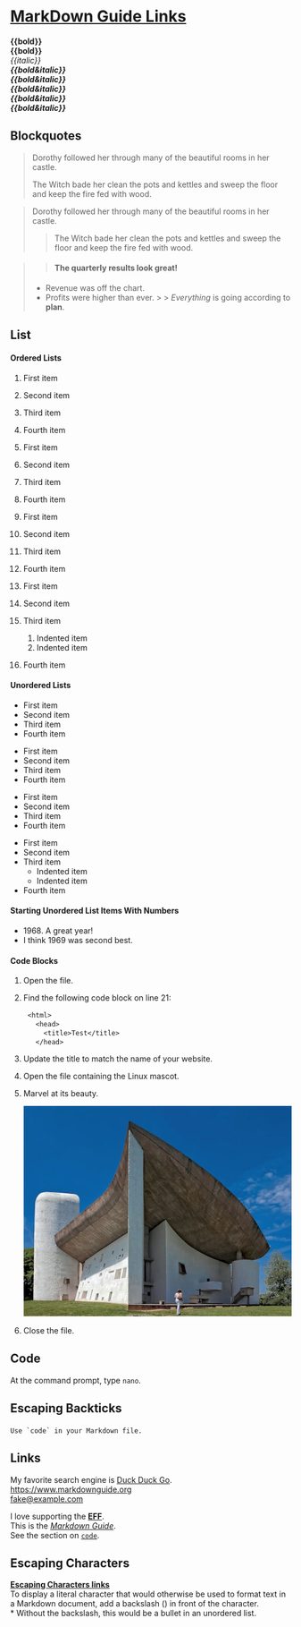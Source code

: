 

# [MarkDown Guide Links](https://www.markdownguide.org/basic-syntax/#overview "To add a title")

**{{bold}}**  
__{{bold}}__  
*{{italic}}*  
***{{bold&italic}}***    
___{{bold&italic}}___  
__*{{bold&italic}}*__  
**_{{bold&italic}}_**  
_**{{bold&italic}}**_

## Blockquotes

> Dorothy followed her through many of the beautiful rooms in her castle.
>
> The Witch bade her clean the pots and kettles and sweep the floor and keep the fire fed with wood.


> Dorothy followed her through many of the beautiful rooms in her castle.
>
>> The Witch bade her clean the pots and kettles and sweep the floor and keep the fire fed with wood.


> > #### The quarterly results look great!
>
> - Revenue was off the chart.
> - Profits were higher than ever.
    >
    >  *Everything* is going according to **plan**.


## List


#### Ordered Lists
1. First item
2. Second item
3. Third item
4. Fourth item


1. First item
1. Second item
1. Third item
1. Fourth item


1. First item
8. Second item
3. Third item
5. Fourth item


1. First item
2. Second item
3. Third item
    1. Indented item
    2. Indented item
4. Fourth item



#### Unordered Lists

- First item
- Second item
- Third item
- Fourth item


* First item
* Second item
* Third item
* Fourth item


+ First item
+ Second item
+ Third item
+ Fourth item


- First item
- Second item
- Third item
    - Indented item
    - Indented item
- Fourth item


#### Starting Unordered List Items With Numbers
- 1968\. A great year!
- I think 1969 was second best.


#### Code Blocks

1. Open the file.
2. Find the following code block on line 21:

        <html>
          <head>
            <title>Test</title>
          </head>

3. Update the title to match the name of your website.


1. Open the file containing the Linux mascot.
2. Marvel at its beauty.

   ![Images](./assets/images/image1.jpg)

3. Close the file.


## Code

At the command prompt, type `nano`.
## Escaping Backticks
``Use `code` in your Markdown file.``


## Links
My favorite search engine is [Duck Duck Go](https://duckduckgo.com).  
<https://www.markdownguide.org>  
<fake@example.com>

I love supporting the **[EFF](https://eff.org)**.  
This is the *[Markdown Guide](https://www.markdownguide.org)*.  
See the section on [`code`](#code).


## Escaping Characters
**[Escaping Characters links](https://www.markdownguide.org/basic-syntax/#escaping-characters)**  
To display a literal character that would otherwise be used to format text in a Markdown document, add a backslash (\) in front of the character.  
\* Without the backslash, this would be a bullet in an unordered list.

[1]: https://en.wikipedia.org/wiki/Hobbit#Lifestyle
[1]: https://en.wikipedia.org/wiki/Hobbit#Lifestyle "Hobbit lifestyles"
[1]: https://en.wikipedia.org/wiki/Hobbit#Lifestyle 'Hobbit lifestyles'
[1]: https://en.wikipedia.org/wiki/Hobbit#Lifestyle (Hobbit lifestyles)
[1]: <https://en.wikipedia.org/wiki/Hobbit#Lifestyle> "Hobbit lifestyles"
[1]: <https://en.wikipedia.org/wiki/Hobbit#Lifestyle> 'Hobbit lifestyles'
[1]: <https://en.wikipedia.org/wiki/Hobbit#Lifestyle> (Hobbit lifestyles)
